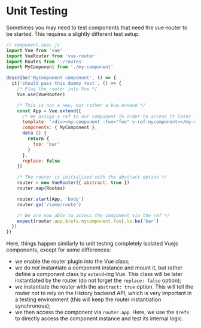 # Unit Testing

Sometimes you may need to test components that need the vue-router to be started. This requires a slightly different test setup.

``` js
// component.spec.js
import Vue from 'vue'
import VueRouter from 'vue-router'
import Routes from './routes'
import MyComponent from './my-component'

describe('MyComponent component', () => {
  it('should pass this dummy test', () => {
    /* Plug the router into Vue */
    Vue.use(VueRouter)

    /* This is not a new, but rather a Vue.extend */
    const App = Vue.extend({
      /* We assign a ref to our component in order to access it later */
      template: '<div><my-component :foo="foo" v-ref:mycomponent></my-component></div>',
      components: { MyComponent },
      data () {
        return {
          foo: 'bar'
        }
      },
      replace: false
    })

    /* The router is initialized with the abstract option */
    router = new VueRouter({ abstract: true })
    router.map(Routes)

    router.start(App, 'body')
    router.go('/some/route')

    /* We are now able to access the component via the ref */
    expect(router.app.$refs.mycomponent.foo).to.be('bar')
  })
})
```

Here, things happen similarly to unit testing completely isolated Vuejs
components, except for some differences:

* we enable the router plugin into the Vue class;
* we do *not* instantiate a component instance and mount it, but rather define
a component class by `extend`-ing Vue. This class will be later instantiated by
the router (do not forget the `replace: false` option);
* we instantiate the router with the `abstract: true` option. This will tell the
router not to rely on the History backend API, which is very important in a
testing environment (this will keep the router instantiation synchronous);
* we then access the component via `router.app`. Here, we use the `$refs` to
directly access the component instance and test its internal logic.
